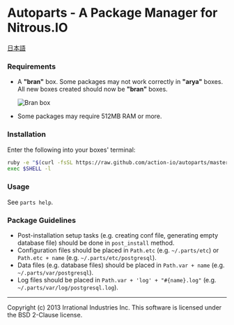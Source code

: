 Autoparts - A Package Manager for Nitrous.IO
============================================

[日本語](https://github.com/action-io/autoparts/blob/master/README.ja.md)

### Requirements

* A **"bran"** box. Some packages may not work correctly in **"arya"**
  boxes. All new boxes created should now be **"bran"** boxes.

  ![Bran
  box](https://raw.github.com/action-io/action-assets/a7d29cbd686f2269ac930c01a8928accd19a0b89/support/screenshots/bran-box.png)

* Some packages may require 512MB RAM or more.

### Installation

Enter the following into your boxes' terminal:

```sh
ruby -e "$(curl -fsSL https://raw.github.com/action-io/autoparts/master/setup.rb)"
exec $SHELL -l
```

### Usage

See `parts help`.

### Package Guidelines

* Post-installation setup tasks (e.g. creating conf file, generating
  empty database file) should be done in `post_install` method.
* Configuration files should be placed in `Path.etc` (e.g. `~/.parts/etc`) or
  `Path.etc + name` (e.g. `~/.parts/etc/postgresql`).
* Data files (e.g. database files) should be placed in `Path.var + name`
  (e.g. `~/.parts/var/postgresql`).
* Log files should be placed in `Path.var + 'log' + "#{name}.log"` (e.g.
  `~/.parts/var/log/postgresql.log`).

- - -
Copyright (c) 2013 Irrational Industries Inc.
This software is licensed under the BSD 2-Clause license.
